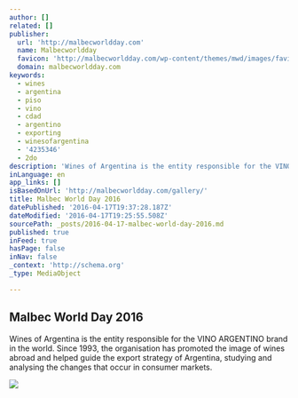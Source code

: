 ```yaml
---
author: []
related: []
publisher:
  url: 'http://malbecworldday.com'
  name: Malbecworldday
  favicon: 'http://malbecworldday.com/wp-content/themes/mwd/images/favicon.ico'
  domain: malbecworldday.com
keywords:
  - wines
  - argentina
  - piso
  - vino
  - cdad
  - argentino
  - exporting
  - winesofargentina
  - '4235346'
  - 2do
description: 'Wines of Argentina is the entity responsible for the VINO ARGENTINO brand in the world. Since 1993, the organisation has promoted the image of wines abroad and helped guide the export strategy of Argentina, studying and analysing the changes that occur in consumer markets.'
inLanguage: en
app_links: []
isBasedOnUrl: 'http://malbecworldday.com/gallery/'
title: Malbec World Day 2016
datePublished: '2016-04-17T19:37:28.187Z'
dateModified: '2016-04-17T19:25:55.508Z'
sourcePath: _posts/2016-04-17-malbec-world-day-2016.md
published: true
inFeed: true
hasPage: false
inNav: false
_context: 'http://schema.org'
_type: MediaObject

---
```

<article style=""><h1>Malbec World Day 2016</h1><p>Wines of Argentina is the entity responsible for the VINO ARGENTINO brand in the world. Since 1993, the organisation has promoted the image of wines abroad and helped guide the export strategy of Argentina, studying and analysing the changes that occur in consumer markets.</p><img src="http://malbecworldday.com/wp-content/uploads/2014/03/Malbec_World_Met_Events_0219-1101x734.jpg" /></article>